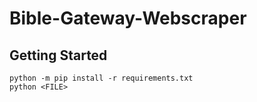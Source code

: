 # Bible-Gateway-Webscraper

## Getting Started
```
python -m pip install -r requirements.txt
python <FILE>
```
